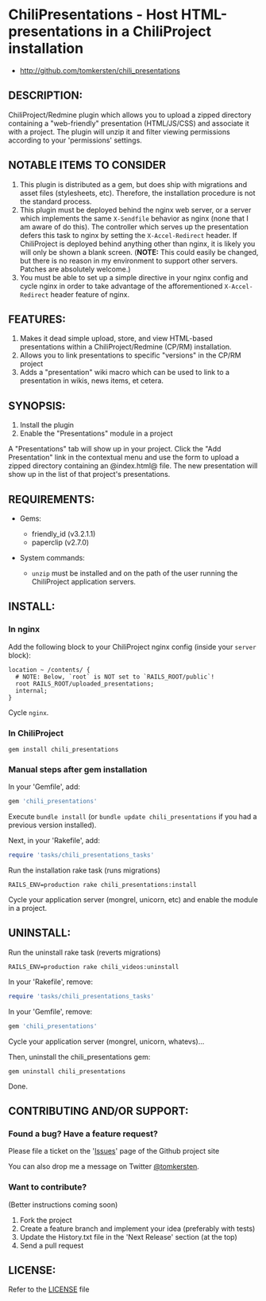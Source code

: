 # ChiliPresentations - Host HTML-presentations in a ChiliProject installation

* http://github.com/tomkersten/chili_presentations

## DESCRIPTION:

ChiliProject/Redmine plugin which allows you to upload a zipped directory
containing a "web-friendly" presentation (HTML/JS/CSS) and associate it
with a project. The plugin will unzip it and filter viewing permissions
according to your 'permissions' settings.


## NOTABLE ITEMS TO CONSIDER

1. This plugin is distributed as a gem, but does
   ship with migrations and asset files (stylesheets, etc). Therefore,
   the installation procedure is not the standard process.
1. This plugin must be deployed behind the nginx web server, or a server which
   implements the same `X-Sendfile` behavior as nginx (none that I am aware of
   do this). The controller which serves up the presentation defers this task
   to nginx by setting the `X-Accel-Redirect` header. If ChiliProject is
   deployed behind anything other than nginx, it is likely you will only be
   shown a blank screen. (__NOTE:__ This could easily be changed, but there is
   no reason in my environment to support other servers. Patches are absolutely
   welcome.)
1. You must be able to set up a simple directive in your nginx config and cycle
   nginx in order to take advantage of the afforementioned `X-Accel-Redirect`
   header feature of nginx.

## FEATURES:

1. Makes it dead simple upload, store, and view HTML-based presentations
   within a ChiliProject/Redmine (CP/RM) installation.
1. Allows you to link presentations to specific "versions" in the CP/RM
   project
1. Adds a "presentation" wiki macro which can be used to link to a
   presentation in wikis, news items, et cetera.

## SYNOPSIS:

1. Install the plugin
1. Enable the "Presentations" module in a project

A "Presentations" tab will show up in your project. Click the "Add Presentation"
link in the contextual menu and use the form to upload a zipped directory
containing an @index.html@ file. The new presentation will show up in the list
of that project's presentations.

## REQUIREMENTS:

* Gems:
  - friendly\_id (v3.2.1.1)
  - paperclip (v2.7.0)

* System commands:
  - `unzip` must be installed and on the path of the user running the
    ChiliProject application servers.

## INSTALL:

### In nginx

Add the following block to your ChiliProject nginx config (inside your `server`
block):

```
location ~ /contents/ {
  # NOTE: Below, `root` is NOT set to `RAILS_ROOT/public`!
  root RAILS_ROOT/uploaded_presentations;
  internal;
}
```

Cycle `nginx`.

### In ChiliProject

```
gem install chili_presentations
```

### Manual steps after gem installation

In your 'Gemfile', add:

``` ruby
gem 'chili_presentations'
```

Execute `bundle install` (or `bundle update chili_presentations` if you had a
previous version installed).

Next, in your 'Rakefile', add:

``` ruby
require 'tasks/chili_presentations_tasks'
```

Run the installation rake task (runs migrations)

```
RAILS_ENV=production rake chili_presentations:install
```

Cycle your application server (mongrel, unicorn, etc) and enable the module in
a project.


## UNINSTALL:

Run the uninstall rake task (reverts migrations)

```
RAILS_ENV=production rake chili_videos:uninstall
```

In your 'Rakefile', remove:

``` ruby
require 'tasks/chili_presentations_tasks'
```

In your 'Gemfile', remove:

``` ruby
gem 'chili_presentations'
```

Cycle your application server (mongrel, unicorn, whatevs)...

Then, uninstall the chili_presentations gem:

```
gem uninstall chili_presentations
```

Done.

## CONTRIBUTING AND/OR SUPPORT:

### Found a bug? Have a feature request?

Please file a ticket on the '[Issues](https://github.com/tomkersten/chili_videos/issues)'
page of the Github project site

You can also drop me a message on Twitter [@tomkersten](http://twitter.com/tomkersten).
### Want to contribute?

(Better instructions coming soon)

1. Fork the project
1. Create a feature branch and implement your idea (preferably with tests)
1. Update the History.txt file in the 'Next Release' section (at the top)
1. Send a pull request

## LICENSE:

Refer to the [LICENSE](https://github.com/tomkersten/chili_presentations/blob/master/LICENSE) file
